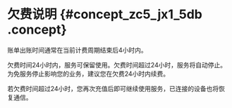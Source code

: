 # 欠费说明 {#concept_zc5_jx1_5db .concept}

账单出账时间通常在当前计费周期结束后4小时内。

欠费时间24小时内，服务可保留使用。欠费时间超过24小时，服务将自动停止。为免服务停止影响您的业务，建议您在欠费24小时内续费。

若欠费时间超过24小时，您再次充值后即可继续使用服务，已连接的设备也将恢复通信。

